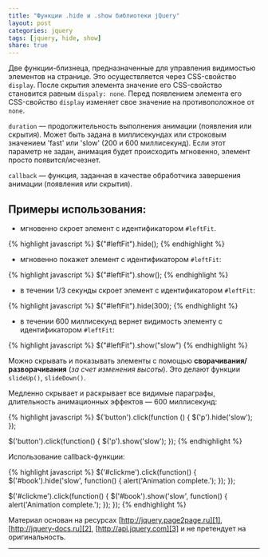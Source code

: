 ```yaml
---
title: "Функции .hide и .show библиотеки jQuery"
layout: post
categories: jquery
tags: [jquery, hide, show]
share: true
---
```


Две функции-близнеца, предназначенные для управления видимостью элементов на странице. Это осуществляется через CSS-свойство `display`. После скрытия элемента значение его CSS-свойство становится равным `dispaly: none`. Перед появлением элемента его CSS-свойство `display` изменяет свое значение на противоположное от `none`.

`duration` — продолжительность выполнения анимации (появления или скрытия). Может быть задана в миллисекундах или строковым значением 'fast' или 'slow' (200 и 600 миллисекунд). Если этот параметр не задан, анимация будет происходить мгновенно, элемент просто появится/исчезнет.

`callback` — функция, заданная в качестве обработчика завершения анимации (появления или скрытия).

## Примеры использования:

 - мгновенно скроет элемент с идентификатором `#leftFit`.

{% highlight javascript %}
$("#leftFit").hide();
{% endhighlight %}


 - мгновенно покажет элемент с идентификатором `#leftFit`:

{% highlight javascript %}
$("#leftFit").show();
{% endhighlight %}


 - в течении 1/3 секунды скроет элемент с идентификатором `#leftFit`:

{% highlight javascript %}
$("#leftFit").hide(300);
{% endhighlight %}

- в течении 600 миллисекунд вернет видимость элементу с идентификатором `#leftFit`:

{% highlight javascript %}
$("#leftFit").show("slow")
{% endhighlight %}

Можно скрывать и показывать элементы с помощью **сворачивания/разворачивания** (*за счет изменения высоты*). Это делают функции `slideUp()`, `slideDown()`.

Медленно скрывает и раскрывает все видимые параграфы, длительность анимационных эффектов — 600 миллисекунд:

{% highlight javascript %}
$('button').click(function () {
  $('p').hide('slow');
});

$('button').click(function() {
	$('p').show('slow');
});
{% endhighlight %}


Использование callback-функции:

{% highlight javascript %}
$('#clickme').click(function() {
	$('#book').hide('slow', function() {
		alert('Animation complete.');
	});
});

$('#clickme').click(function() {
	$('#book').show('slow', function() {
		alert('Animation complete.');
	});
});
{% endhighlight %}

Материал основан на ресурсах [http://jquery.page2page.ru][1], [http://jquery-docs.ru][2], [http://api.jquery.com][3] и не претендует на оригинальность.

***

[1]: http://jquery.page2page.ru "Hide and Show"
[2]: http://jquery-docs.ru "Hide and Show"
[3]: http://api.jquery.com "API jQuery"
